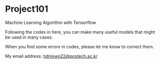 # Project101
Machine Learning Algorithm with Tensorflow

Following the codes in here, you can make many useful models that might be used in many cases.

When you find some errors in codes, please let me know to correct them.

My email address: tjdnjswn22@postech.ac.kr
